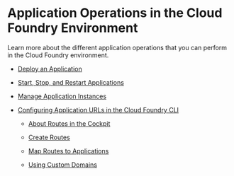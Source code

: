 <!-- loio0f1286a7a04e42268027b2f0dcfa5132 -->

# Application Operations in the Cloud Foundry Environment

Learn more about the different application operations that you can perform in the Cloud Foundry environment.

-   [Deploy an Application](deploy-an-application-09fdb9b.md)

-   [Start, Stop, and Restart Applications](start-stop-and-restart-applications-c0d7b6b.md)

-   [Manage Application Instances](manage-application-instances-75836f1.md)

-   [Configuring Application URLs in the Cloud Foundry CLI](configuring-application-urls-in-the-cloud-foundry-cli-e623e37.md)

    -   [About Routes in the Cockpit](about-routes-in-the-cockpit-4af288c.md)

    -   [Create Routes](create-routes-9fddeea.md)

    -   [Map Routes to Applications](map-routes-to-applications-b25cf8a.md)

    -   [Using Custom Domains](using-custom-domains-2291aea.md)




